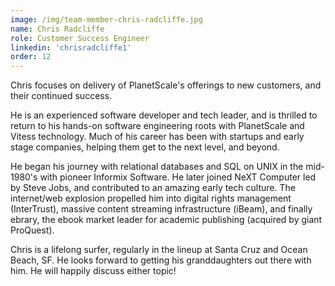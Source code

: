 ```yaml
---
image: /img/team-member-chris-radcliffe.jpg
name: Chris Radcliffe 
role: Customer Success Engineer 
linkedin: 'chrisradcliffe1'
order: 12
---
```


Chris focuses on delivery of PlanetScale's offerings to new customers, and their continued success.

He is an experienced software developer and tech leader, and is thrilled to return to his hands-on software engineering roots with PlanetScale and Vitess technology. Much of his career has been with startups and early stage companies, helping them get to the next level, and beyond.

He began his journey with relational databases and SQL on UNIX in the mid-1980's with pioneer Informix Software. He later joined NeXT Computer led by Steve Jobs, and contributed to an amazing early tech culture. The internet/web explosion propelled him into digital rights management (InterTrust), massive content streaming infrastructure (iBeam), and finally ebrary, the ebook market leader for academic publishing (acquired by giant ProQuest).

Chris is a lifelong surfer, regularly in the lineup at Santa Cruz and Ocean Beach, SF. He looks forward to getting his granddaughters out there with him. He will happily discuss either topic!

